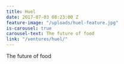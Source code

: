 ```yaml
---
title: Huel
date: 2017-07-03 08:23:00 Z
feature-image: "/uploads/huel-feature.jpg"
is-carousel: true
carousel-text: The future of food
link: "/ventures/huel/"
---
```


The future of food